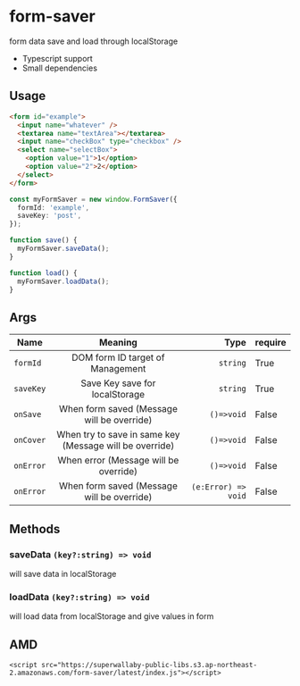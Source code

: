 # form-saver

form data save and load through localStorage

- Typescript support
- Small dependencies

## Usage

```html
<form id="example">
  <input name="whatever" />
  <textarea name="textArea"></textarea>
  <input name="checkBox" type="checkbox" />
  <select name="selectBox">
    <option value="1">1</option>
    <option value="2">2</option>
  </select>
</form>
```

```ts
const myFormSaver = new window.FormSaver({
  formId: 'example',
  saveKey: 'post',
});

function save() {
  myFormSaver.saveData();
}

function load() {
  myFormSaver.loadData();
}
```

## Args

| Name      |                         Meaning                         |                Type | require |
| --------- | :-----------------------------------------------------: | ------------------: | ------- |
| `formId`  |            DOM form ID target of Management             |            `string` | True    |
| `saveKey` |             Save Key save for localStorage              |            `string` | True    |
| `onSave`  |       When form saved (Message will be override)        |          `()=>void` | False   |
| `onCover` | When try to save in same key (Message will be override) |          `()=>void` | False   |
| `onError` |          When error (Message will be override)          |          `()=>void` | False   |
| `onError` |       When form saved (Message will be override)        | `(e:Error) => void` | False   |

## Methods

### saveData `(key?:string) => void`

will save data in localStorage

### loadData `(key?:string) => void`

will load data from localStorage and give values in form

## AMD

`<script src="https://superwallaby-public-libs.s3.ap-northeast-2.amazonaws.com/form-saver/latest/index.js"></script>`
